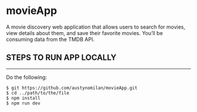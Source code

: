 # movieApp
A movie discovery web application that allows users to search for movies, view details about them, and save their favorite movies. You’ll be consuming data from the TMDB API.

## STEPS TO RUN APP LOCALLY
***
Do the following:
```
$ git https://github.com/austynomilan/movieApp.git
$ cd ../path/to/the/file
$ npm install
$ npm run dev
```
